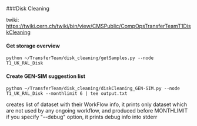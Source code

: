 ###Disk Cleaning

twiki: https://twiki.cern.ch/twiki/bin/view/CMSPublic/CompOpsTransferTeamT1DiskCleaning

#### Get storage overview
```
python ~/TransferTeam/disk_cleaning/getSamples.py --node T1_UK_RAL_Disk
```

#### Create GEN-SIM suggestion list
```
python ~/TransferTeam/disk_cleaning/diskCleaning_GEN-SIM.py --node T1_UK_RAL_Disk --monthlimit 6 | tee output.txt
```
creates list of dataset with their WorkFlow info, it prints only dataset which are not used by any ongoing workflow, and produced before MONTHLIMIT
if you specify "--debug" option, it prints debug info into stderr
